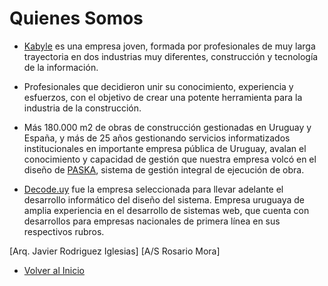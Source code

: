 # Quienes Somos

* [Kabyle](./README.md) es una empresa joven, formada por profesionales de muy larga trayectoria en dos industrias muy diferentes, construcción y tecnología de la información.

* Profesionales que decidieron unir su conocimiento, experiencia y esfuerzos, con el objetivo de crear una potente herramienta para la industria de la construcción.

* Más 180.000 m2 de obras de construcción gestionadas en Uruguay y España, y más de 25 años gestionando servicios informatizados institucionales en importante empresa pública de Uruguay, avalan el conocimiento y capacidad de gestión que nuestra empresa volcó en el diseño de [PASKA](./Paska.md), sistema de gestión integral de ejecución de obra.

* [Decode.uy](https://decode.uy/) fue la empresa seleccionada para llevar adelante el desarrollo informático del diseño del sistema. Empresa uruguaya de amplia experiencia en el desarrollo de sistemas web, que cuenta con desarrollos para empresas nacionales de primera línea en sus respectivos rubros.


[Arq. Javier Rodriguez Iglesias]
[A/S Rosario Mora] 


* [Volver al Inicio](./README.md)
